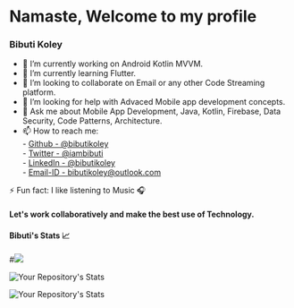 # Namaste, Welcome to my profile

### Bibuti Koley

- 🔭 I’m currently working on Android Kotlin MVVM.
- 🌱 I’m currently learning Flutter.
- 👯 I’m looking to collaborate on Email or any other Code Streaming platform.
- 🤔 I’m looking for help with Advaced Mobile app development concepts.
- 💬 Ask me about Mobile App Development, Java, Kotlin, Firebase, Data Security, Code Patterns, Architecture.
- 📫 How to reach me:<br />
         - [Github - @bibutikoley](https://bibutikoley.github.io/)<br />
         - [Twitter - @iambibuti](https://twitter.com/iambibuti)<br />
         - [LinkedIn - @bibutikoley](https://www.linkedin.com/in/bibutikoley/)<br />
         - [Email-ID - bibutikoley@outlook.com](mailto://bibutikoley@outlook.com)

⚡ Fun fact: I like listening to Music 🎧

#### Let's work collaboratively and make the best use of Technology.

#### Bibuti's Stats 📈

#![](https://komarev.com/ghpvc/?username=bibutikoley)

![Your Repository's Stats](https://github-readme-stats.vercel.app/api?username=bibutikoley&show_icons=true)

![Your Repository's Stats](https://github-readme-stats.vercel.app/api/top-langs/?username=bibutikoley&theme=blue-green)
